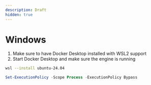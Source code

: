```yaml
---
description: Draft
hidden: true
---
```


# Windows

1. Make sure to have Docker Desktop installed with WSL2 support
2. Start Docker Desktop and make sure the engine is running

```sh
wsl --install ubuntu-24.04
```

```powershell
Set-ExecutionPolicy -Scope Process -ExecutionPolicy Bypass
```

